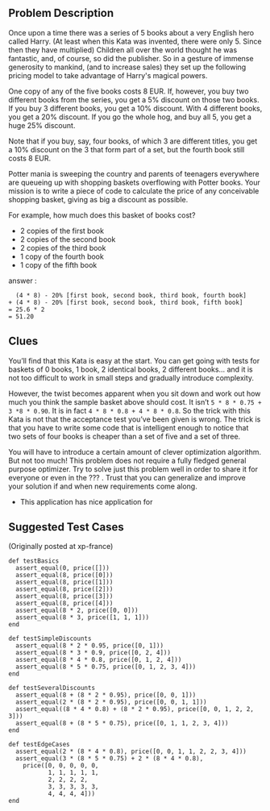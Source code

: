 ## Problem Description

Once upon a time there was a series of 5 books about a very English hero
called Harry. (At least when this Kata was invented, there were only 5.
Since then they have multiplied) Children all over the world thought he
was fantastic, and, of course, so did the publisher. So in a gesture of
immense generosity to mankind, (and to increase sales) they set up the
following pricing model to take advantage of Harry's magical powers.

One copy of any of the five books costs 8 EUR. If, however, you buy two
different books from the series, you get a 5% discount on those two
books. If you buy 3 different books, you get a 10% discount. With 4
different books, you get a 20% discount. If you go the whole hog, and
buy all 5, you get a huge 25% discount.

Note that if you buy, say, four books, of which 3 are different titles,
you get a 10% discount on the 3 that form part of a set, but the fourth
book still costs 8 EUR.

Potter mania is sweeping the country and parents of teenagers everywhere
are queueing up with shopping baskets overflowing with Potter books.
Your mission is to write a piece of code to calculate the price of any
conceivable shopping basket, giving as big a discount as possible.

For example, how much does this basket of books cost?

* 2 copies of the first book
* 2 copies of the second book
* 2 copies of the third book
* 1 copy of the fourth book
* 1 copy of the fifth book

answer : 
    
      (4 * 8) - 20% [first book, second book, third book, fourth book]
    + (4 * 8) - 20% [first book, second book, third book, fifth book]
    = 25.6 * 2
    = 51.20
       
## Clues

You’ll find that this Kata is easy at the start. You can get going with
tests for baskets of 0 books, 1 book, 2 identical books, 2 different
books… and it is not too difficult to work in small steps and gradually
introduce complexity.

However, the twist becomes apparent when you sit down and work out how
much you think the sample basket above should cost. It isn’t
`5 * 8 * 0.75 + 3 *8 * 0.90`. It is in fact `4 * 8 * 0.8 + 4 * 8 * 0.8`. So the trick
with this Kata is not that the acceptance test you’ve been given is
wrong. The trick is that you have to write some code that is intelligent
enough to notice that two sets of four books is cheaper than a set of
five and a set of three.

You will have to introduce a certain amount of clever optimization
algorithm. But not too much! This problem does not require a fully
fledged general purpose optimizer. Try to solve just this problem well
in order to share it for everyone or even in the ??? . Trust that you
can generalize and improve your solution if and when new requirements
come along.

- This application has nice application for

## Suggested Test Cases

(Originally posted at xp-france)

    def testBasics
      assert_equal(0, price([]))
      assert_equal(8, price([0]))
      assert_equal(8, price([1]))
      assert_equal(8, price([2]))
      assert_equal(8, price([3]))
      assert_equal(8, price([4]))
      assert_equal(8 * 2, price([0, 0]))
      assert_equal(8 * 3, price([1, 1, 1]))
    end

    def testSimpleDiscounts
      assert_equal(8 * 2 * 0.95, price([0, 1]))
      assert_equal(8 * 3 * 0.9, price([0, 2, 4]))
      assert_equal(8 * 4 * 0.8, price([0, 1, 2, 4]))
      assert_equal(8 * 5 * 0.75, price([0, 1, 2, 3, 4]))
    end

    def testSeveralDiscounts
      assert_equal(8 + (8 * 2 * 0.95), price([0, 0, 1]))
      assert_equal(2 * (8 * 2 * 0.95), price([0, 0, 1, 1]))
      assert_equal((8 * 4 * 0.8) + (8 * 2 * 0.95), price([0, 0, 1, 2, 2, 3]))
      assert_equal(8 + (8 * 5 * 0.75), price([0, 1, 1, 2, 3, 4]))
    end

    def testEdgeCases
      assert_equal(2 * (8 * 4 * 0.8), price([0, 0, 1, 1, 2, 2, 3, 4]))
      assert_equal(3 * (8 * 5 * 0.75) + 2 * (8 * 4 * 0.8), 
        price([0, 0, 0, 0, 0, 
               1, 1, 1, 1, 1, 
               2, 2, 2, 2, 
               3, 3, 3, 3, 3, 
               4, 4, 4, 4]))
    end
